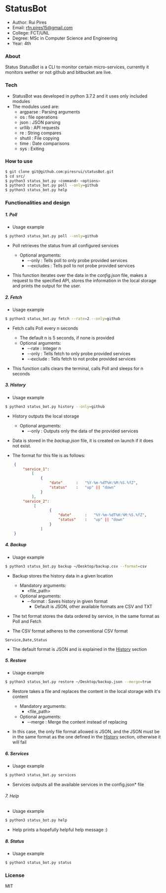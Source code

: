# StatusBot

* Author:     Rui Pires
* Email:      rfn.pires15@gmail.com
* College:    FCT/UNL
* Degree:     MSc in Computer Science and Engineering
* Year:       4th

### About
Status
StatusBot is a CLI to monitor certain micro-services, currently it monitors wether or not github and bitbucket are live.

### Tech
* StatusBot was developed in python 3.7.2 and it uses only included modules
* The modules used are:
    * argparse  :   Parsing arguments
    * os        :   file operations
    * json      :   JSON parsing
    * urllib    :   API requests
    * re        :   String compares
    * shutil    :   File copying   
    * time      :   Date comparisons
    * sys       :   Exiting

### How to use

```sh
$ git clone git@github.com:piresrui/statusBot.git
$ cd src/
$ python3 status_bot.py <command> <options>
$ python3 status_bot.py poll --only=github
$ python3 status_bot.py help
```

### Functionalities and design

##### 1. Poll

* Usage example
```sh
$ python3 status_bot.py poll --only=github
```
    
* Poll retrieves the status from all configured services
    * Optional arguments:
        * -\-only        :   Tells poll to only probe provided services
        * -\-excludes    :   Tells poll to not probe provided services
    
* This function iterates over the data in the *config.json* file, makes a request to the specified API, stores the information in the local storage and prints the output for the user.

##### 2. Fetch

* Usage example
```sh
$ python3 status_bot.py fetch --rate=2 --only=github
```

* Fetch calls Poll every n seconds
    * The default n is 5 seconds, if none is provided
    * Optional arguments:
        * -\-rate        :   Integer n
        * -\-only        :   Tells fetch to only probe provided services
        * -\-exclude     :   Tells fetch to not probe provided services

* This function calls clears the terminal, calls Poll and sleeps for n seconds

##### 3. History

* Usage example
```sh
$ python3 status_bot.py history --only=github
```

* History outputs the local storage
    * Optional arguments:
        * -\-only        :   Outputs only the data of the provided services

* Data is stored in the *backup.json* file, it is created on launch if it does not exist.
* The format for this file is as follows:
```json
    {
        "service_1":
            [
                {
                    "date"      :   "%Y-%m-%dT%H:%M:%S.%fZ",
                    "status"    :   "up" || "down"
                }
            ],
        "service_2":
             [
                    {
                        "date"      :   "%Y-%m-%dT%H:%M:%S.%fZ",
                        "status"    :   "up" || "down"
                    }
                ]
    }
```

##### 4. Backup

* Usage example
```sh
$ python3 status_bot.py backup ~/Desktop/backup.csv --format=csv
```

* Backup stores the history data in a given location
    * Mandatory arguments:
        * <file_path>
    * Optional arguments:
        * -\-format      :   Saves history in given format
            * Default is JSON, other available formats are CSV and TXT 
        
* The txt format stores the data ordered by service, in the same format as Poll and Fetch
* The CSV format adheres to the conventional CSV format 
```csv
Service,Date,Status
```
* The default format is JSON and is explained in the [History](#history) section


##### 5. Restore

* Usage example
```sh
$ python3 status_bot.py restore ~/Desktop/backup.json --merge=true
```

* Restore takes a file and replaces the content in the local storage with it's content
    * Mandatory arguments:
        * <file_path>
    * Optional arguments:
        * -\-merge      :    Merge the content instead of replacing
         
* In this case, the only file format allowed is JSON, and the JSON must be in the same format as the one defined in the [History](#history) section, otherwise it will fail


##### 6. Services

* Usage example
```sh
$ python3 status_bot.py services
```

* Services outputs all the available services in the config.json* file

###### 7. Help

* Usage example
```sh
$ python3 status_bot.py help
```

* Help prints a hopefully helpful help message :)

##### 8. Status

* Usage example
```sh
$ python3 status_bot.py status
```

### License
MIT